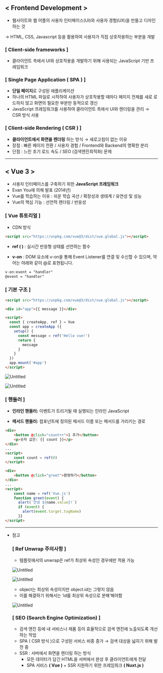 ## < Frontend Development >

- 웹사이트와 웹 어플의 사용자 인터페이스(UI)와 사용자 경험(UX)을 만들고 디자인하는 것

→ HTML, CSS, Javascript 등을 활용하여 사용자가 직접 상호작용하는 부분을 개발

### [ Client-side frameworks ]

- 클라이언트 측에서 UI와 상호작용을 개발하기 위해 사용되는 JavaScript 기반 프레임워크

### [ Single Page Application ( SPA ) ]

- **단일 페이지**로 구성된 애플리케이션
- 하나의 HTML 파일로 시작하여 사용자가 상호작용할 때마다 페이지 전체를 새로 로드하지 않고 화면의 필요한 부분만 동적으로 갱신
- JavaScript 프레임워크를 사용하여 클라이언트 측에서 UI와 렌더링을 관리 → CSR 방식 사용

### [ Client-side Rendering ( CSR ) ]

- **클라이언트에서 화면을 렌더링** 하는 방식 → 새로고침이 없는 이유
- 장점 : 빠른 페이지 전환 / 사용자 경험 / Frontend와 Backend의 명확한 분리
- 단점 : 느린 초기 로드 속도 / SEO (검색엔진최적화) 문제

---

## < Vue 3 >

- 사용자 인터페이스를 구축하기 위한 **JavaScript 프레임워크**
- Evan You에 의해 발표 (2014년)
- Vue를 학습하는 이유 : 쉬운 학습 곡선 / 확장성과 생태계 / 유연성 및 성능
- Vue의 핵심 기능 : 선언적 렌더링 / 반응성

### [ Vue 튜토리얼 ]

- CDN 방식

```html
<script src="https://unpkg.com/vue@3/dist/vue.global.js"></script>
```

- **ref ( )** : 실시간 반응형 상태를 선언하는 함수

- **v-on** : DOM 요소에 v-on을 통해 Event Listener를 연결 및 수신할 수 있으며, 약어는 아래와 같이 @로 표현됩니다.

```html
v-on:event = "handler"
@event = "handler"
```

### [ 기본 구조 ]

```html
<script src="https://unpkg.com/vue@3/dist/vue.global.js"></script>

<div id="app">{{ message }}</div>

<script>
  const { createApp, ref } = Vue
  const app = createApp ({
    setup() {
      const message = ref('Hello vue!')
      return {
        message
      }
    }
  })
  app.mount('#app')
</script>
```

![Untitled](https://prod-files-secure.s3.us-west-2.amazonaws.com/d19f9ad3-44f2-4548-913d-7640fdb34526/b38f7bf0-0540-40be-a704-68ba1048fa95/Untitled.png)

![Untitled](https://prod-files-secure.s3.us-west-2.amazonaws.com/d19f9ad3-44f2-4548-913d-7640fdb34526/f2d05a8a-6c8a-458d-a65b-5d31250ba7d8/Untitled.png)

### [ 핸들러 ]

- **인라인 핸들러:** 이벤트가 트리거될 때 실행되는 인라인 JavaScript

- **메서드 핸들러:** 컴포넌트에 정의된 메서드 이름 또는 메서드를 가리키는 경로

```html
<div>
	<button @click="count++">1 추가</button>
	<p>숫자 값은: {{ count }}</p>
</div>
...
<script>
	const count = ref(0)
</script>
```

```html
<div>
	<button @click="greet">환영하기</button>
</div>
...
<script>
	const name = ref('Vue.js')
	function greet(event) {
	  alert(`안녕 ${name.value}!`)
	  if (event) {
	    alert(event.target.tagName)
	  }}
</script>
```

---

- 참고
    
    ### [ Ref Unwrap 주의사항 ]
    
    - 템플릿에서의 unwrap은 ref가 최상위 속성인 경우에만 적용 가능
    
    ![Untitled](https://prod-files-secure.s3.us-west-2.amazonaws.com/d19f9ad3-44f2-4548-913d-7640fdb34526/482b3c97-cd75-4037-b575-fc5eccdcba31/Untitled.png)
    
    ![Untitled](https://prod-files-secure.s3.us-west-2.amazonaws.com/d19f9ad3-44f2-4548-913d-7640fdb34526/2016fe17-2411-452e-844f-4262a60d3b9c/Untitled.png)
    
    - object는 최상위 속성이지만 object.id는 그렇지 않음
    - 이를 해결하기 위해서는 ‘id를 최상위 속성으로 분해’해야함
    
    ![Untitled](https://prod-files-secure.s3.us-west-2.amazonaws.com/d19f9ad3-44f2-4548-913d-7640fdb34526/06cb47e2-1cae-438c-ab23-56f498e4bf2b/Untitled.png)
    
    ### [ SEO (Search Engine Optimization) ]
    
    - 검색 엔진 등에 내 서비스나 제품 등이 효율적으로 검색 엔진에 노출되도록 개선하는 작업
    - SPA ( CSR 방식 )으로 구성된 서비스 비중 증가 → 검색 대상을 넓히기 위해 발전 중
    - SSR : 서버에서 화면을 렌더링 하는 방식
        - 모든 데이터가 담긴 HTML을 서버에서 완성 후 클라이언트에게 전달
        - SPA 서비스 **( Vue )** + SSR 지원하기 위한 프레임워크 **( Nuxt.js )**